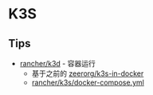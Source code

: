 # K3S

## Tips
* [rancher/k3d](https://github.com/rancher/k3d) - 容器运行
  * 基于之前的 [zeerorg/k3s-in-docker](https://github.com/zeerorg/k3s-in-docker)
  * [rancher/k3s/docker-compose.yml](https://github.com/rancher/k3s/blob/master/docker-compose.yml)